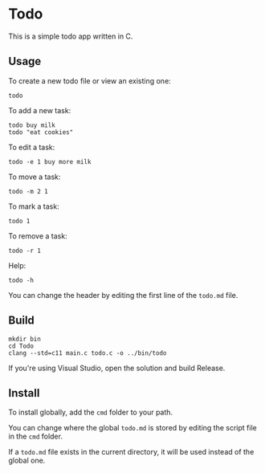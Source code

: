 Todo
====

This is a simple todo app written in C.

Usage
-----

To create a new todo file or view an existing one:

    todo

To add a new task:

    todo buy milk
    todo "eat cookies"

To edit a task:

    todo -e 1 buy more milk

To move a task:

    todo -m 2 1

To mark a task:

    todo 1

To remove a task:

    todo -r 1

Help:

    todo -h

You can change the header by editing the first line of the `todo.md` file.

Build
-----

    mkdir bin
    cd Todo
    clang --std=c11 main.c todo.c -o ../bin/todo

If you're using Visual Studio, open the solution and build Release.

Install
-------

To install globally, add the `cmd` folder to your path.

You can change where the global `todo.md` is stored by editing the script file
in the `cmd` folder.

If a `todo.md` file exists in the current directory, it will be used instead of
the global one.
